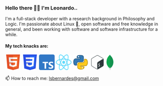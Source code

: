 ### Hello there 🤘🏽 I'm Leonardo..

I'm a full-stack developer with a research background in Philosophy and Logic. I'm passionate about Linux :penguin:, open software and free knowledge in general, and been working with software and software infrastructure for a while.

#### My tech knacks are:

<a href="https://en.wikipedia.org/wiki/HTML5"><img src="./assets/HTML5.svg" alt="HTML5" width="50" height="50"/></a>
<a href="https://en.wikipedia.org/wiki/CSS"><img src="./assets/CSS3.svg" alt="CSS3" width="50" height="50"/></a>
<a href="https://www.typescriptlang.org/"><img src="./assets/Typescript.svg" alt="Typescript" width="50" height="50"/></a>
<a href="https://reactjs.org/"><img src="./assets/React.svg" alt="ReactJS" width="50" height="50"/></a>
<a href="https://www.python.org/downloads/"><img src="./assets/python.png" alt="Python" height="50"/></a>
<a href="https://linuxfoundation.org//"><img src="./assets/bash.png" alt="Shell script (Linux)" height="50"/></a>
<a href="https://www.mongodb.com/"><img src="./assets/MongoDB.svg" alt="MongoDB" height="50"/></a>

📫 How to reach me: lsbernardes@gmail.com
